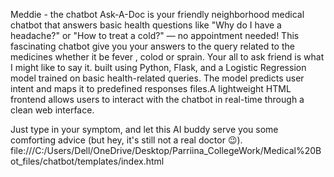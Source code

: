 Meddie - the chatbot 
Ask-A-Doc is your friendly neighborhood medical chatbot that answers basic health questions like "Why do I have a headache?" or "How to treat a cold?" — no appointment needed!
This fascinating chatbot give you your answers to the query related to the medicines whether it be fever , colod or sprain. Your all to ask friend is what I might like to say it.
built using Python, Flask, and a Logistic Regression model trained on basic health-related queries. The model predicts user intent and maps it to predefined responses files.A lightweight HTML frontend allows users to 
interact with the chatbot in real-time through a clean web interface. 

Just type in your symptom, and let this AI buddy serve you some comforting advice (but hey, it's still not a real doctor 😉).
file:///C:/Users/Dell/OneDrive/Desktop/Parriina_CollegeWork/Medical%20Bot_files/chatbot/templates/index.html
